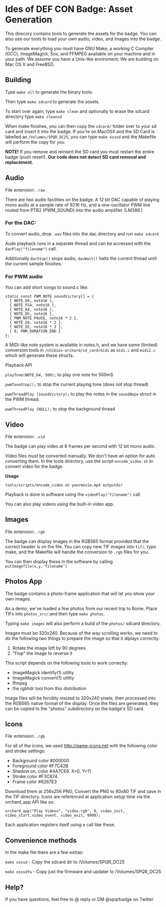 # Ides of DEF CON Badge: Asset Generation

This direcory contains tools to generate the assets for the badge. You can also use our tools to load your own audio, video, and images into the badge. 

To generate everything you must have GNU Make, a working C Compiler (GCC), ImageMagick, Sox, and FFMPEG available on your machine and in your path. We assume you have a Unix-like enviroment; We are building on Mac OS X and FreeBSD. 

## Building

Type `make all` to generate the binary tools.

Then type `make sdcard` to generate the assets.

To start over again, type `make clean` and optionally to erase the sdcard directory type `make cleansd`

When make finishes, you can then copy the `sdcard/` folder over to your sd card and insert it into the badge.
If you're on MacOSX and the SD Card is labelled as `/Volumes/SPQR_DC25`, you can type `make osxsd` and the Makefile will perform the copy for you. 

**NOTE!** If you remove and reinsert the SD card you must restart the entire badge (push reset!). **Our code does not detect SD card removal and replacement.**

## Audio

File extension: `.raw`

There are *two* audio facilities on the badge. A 12 bit DAC capable of playing mono audio at a sample rate of 9216 Hz, and a one-oscillator PWM line routed from PTB2 (PWM_SOUND) into the audio amplifier (LM386.) 

### For the DAC:

To convert audio, drop `.wav` files into the dac directory and run `make sdcard`

Audo playback runs in a separate thread and can be accessed with the `dacPlay("filename")` call. 

Additionally `dacStop()` stops audio, `dacWait()` halts the current thread until the current sample finishes. 

### For PWM audio

You can add short songs to sound.c like:

```
static const PWM_NOTE soundVictory[] = {
  { NOTE_D4, note16 },
  { NOTE_FS4, note16 },
  { NOTE_A4, note16 },
  { NOTE_D5, note16 },
  { PWM_NOTE_PAUSE, note16 * 2 },
  { NOTE_D4, note16 * 2 },
  { NOTE_D5, note16 * 3 },
  { 0, PWM_DURATION_END }
};
```

A MIDI-like note system is available in notes.h, and we have some (limited) conversion tools in `/chibios-orchard/sd_card/midi` as `midi.c` and `midi2.c` which will generate these structs.

Playback API

`playTone(NOTE_D4, 500);` to play one note for 500mS

`pwmToneStop();` to stop the current playing tone (does not stop thread)

`pwmThreadPlay (soundVictory);` to play the notes in the `soundNope` struct in the PWM thread.

`pwmThreadPlay (NULL);` to stop the background thread


## Video

File extension: `.vid`

The badge can play video at 8 frames per second with 12 bit mono audio. 

Video files must be converted manually. We don't have an option for auto converting them. In the tools directory, use the script `encode_video.sh` to convert video for the badge.

**Usage**

`tools/scripts/encode_video.sh yourmovie.mp4 outputdir`

Playback is done in software using the `videoPlay("filename")` call.

You can also play videos using the built-in video app.


## Images

File extension: `.rgb`

The badge can display images in the RGB565 format provided that the correct header is on the file. You can copy new TIF images into `tif/`, type make, and the Makefile will handle the conversion to `.rgb` files for you. 

You can then display these in the software by calling `putImagefile(x,y,'filename')`

## Photos App

The badge contains a photo-frame application that will let you show your own images. 

As a demo, we've loaded a few photos from our recent trip to Rome. Place TIFs into `photos_src/` and then type `make photos`.

Typing `make images` will also perform a build of the `photos/` sdcard directory.

Images must be 320x240. Because of the way scrolling works, we need to do the following two things to prepare the image so that it diplays correctly:

1) Rotate the image left by 90 degrees
2) "Flop" the image to reverse it

This script depends on the following tools to work correctly:
- ImageMagick identify(1) utility
- ImageMagick convert(1) utility
- ffmpeg
- the rgbhdr tool from this distribution

Image files will be forcibly resized to 320x240 pixels, then processed
into the RGB565 native format of the display. Once the files are generated,
they can be copied to the "photos" subdirectory on the badge's SD card.


## Icons

File extension: `.rgb`

For all of the icons, we used <http://game-icons.net> with the following color and stroke settings:

* Background color #000000
* Foreground color #F7C42B
* Shadow on, color #4A7CE6. X=0, Y=11
* Stroke color #F3C674
* Frame color #6267E3

Download them at 256x256 PNG, Convert the PNG to 80x80 TIF and save in the TIF directory. Icons are referenced at application setup time via the orchard_app API like so:

``orchard_app("Play Videos", "video.rgb", 0, video_init, video_start,video_event, video_exit, 9999);``

Each application registers itself using a call like these.

## Convenience methods

In the make file there are a few extras: 

`make osxsd` - Copy the sdcard dir to /Volumes/SPQR_DC25<br/>

`make osxsdfw` - Copy just the firmware and updater to /Volumes/SPQR_DC25

## Help?

If you have questions, feel free to @ reply or DM @spqrbadge on Twitter

